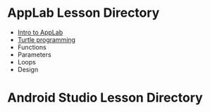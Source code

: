 # AppLab Lesson Directory

* [Intro to AppLab](https://sbondoc.github.io/OAI-Summer-2019/pages/lessons/lesson-00.html)
* [Turtle programming](https://sbondoc.github.io/OAI-Summer-2019/pages/lessons/lesson-00.html)
* Functions
* Parameters
* Loops
* Design

# Android Studio Lesson Directory
